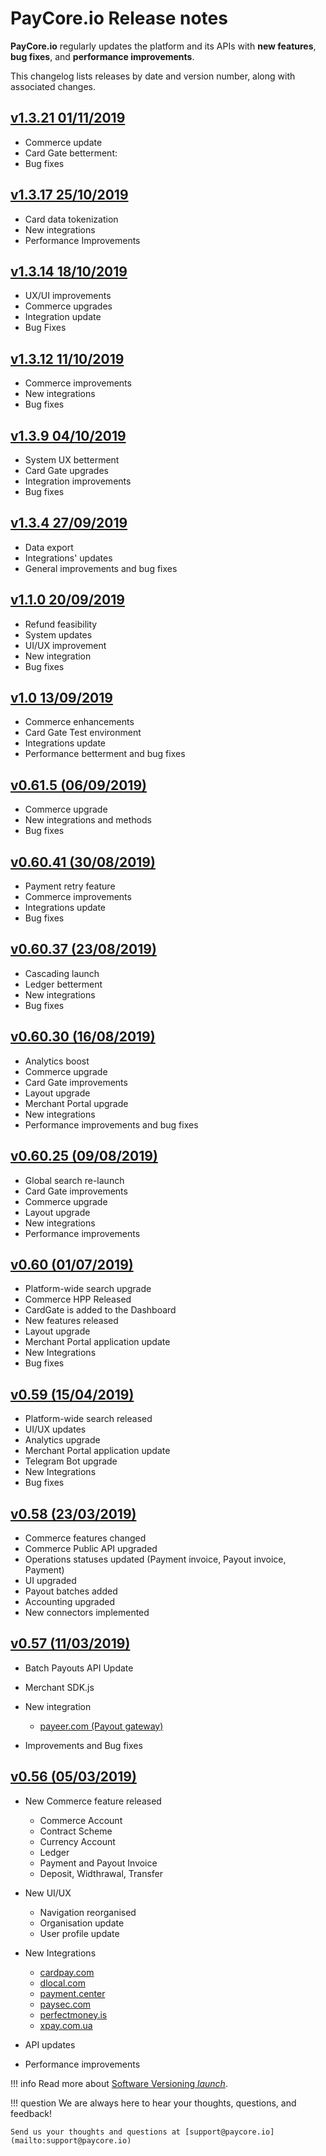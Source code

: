# PayCore.io Release notes

**PayCore.io** regularly updates the platform and its APIs with **new features**, **bug fixes**, and **performance improvements**.

This changelog lists releases by date and version number, along with associated changes.

## [v1.3.21 01/11/2019](v1.3.21/)

* Commerce update
* Card Gate betterment:
* Bug fixes

## [v1.3.17 25/10/2019](v1.3.17/)

* Card data tokenization
* New integrations
* Performance Improvements

## [v1.3.14 18/10/2019](v1.3.14/)

* UX/UI improvements
* Commerce upgrades
* Integration update
* Bug Fixes

## [v1.3.12 11/10/2019](v1.3.12/)

* Commerce improvements
* New integrations
* Bug fixes

## [v1.3.9 04/10/2019](v1.3.9/)

* System UX betterment
* Card Gate upgrades
* Integration improvements
* Bug fixes

## [v1.3.4 27/09/2019](v1.3.4/)

* Data export
* Integrations' updates
* General improvements and bug fixes

## [v1.1.0 20/09/2019](v1.1.0/)

* Refund feasibility
* System updates
* UI/UX improvement
* New integration
* Bug fixes

## [v1.0 13/09/2019](v1.0/)

* Commerce enhancements
* Card Gate Test environment
* Integrations update
* Performance betterment and bug fixes

## [v0.61.5 (06/09/2019)](v0.61.5/)

* Commerce upgrade
* New integrations and methods
* Bug fixes

## [v0.60.41 (30/08/2019)](v0.60.41/)

* Payment retry feature
* Commerce improvements
* Integrations update
* Bug fixes

## [v0.60.37 (23/08/2019)](v0.60.37/)

* Cascading launch
* Ledger betterment
* New integrations
* Bug fixes

## [v0.60.30 (16/08/2019)](v0.60.30/)

* Analytics boost
* Commerce upgrade
* Card Gate improvements
* Layout upgrade
* Merchant Portal upgrade
* New integrations
* Performance improvements and bug fixes

## [v0.60.25 (09/08/2019)](v0.60.25/)

* Global search re-launch
* Card Gate improvements
* Commerce upgrade
* Layout upgrade
* New integrations
* Performance improvements

## [v0.60 (01/07/2019)](v0.60/)

* Platform-wide search upgrade
* Commerce HPP Released
* CardGate is added to the Dashboard
* New features released
* Layout upgrade
* Merchant Portal application update
* New Integrations
* Bug fixes

## [v0.59 (15/04/2019)](v0.59/)

* Platform-wide search released
* UI/UX updates
* Analytics upgrade
* Merchant Portal application update
* Telegram Bot upgrade
* New Integrations
* Bug fixes

## [v0.58 (23/03/2019)](v0.58/)

* Commerce features changed
* Commerce Public API upgraded
* Operations statuses updated (Payment invoice, Payout invoice, Payment)
* UI upgraded
* Payout batches added
* Accounting upgraded
* New connectors implemented

## [v0.57 (11/03/2019)](v0.57/)

* Batch Payouts API Update
* Merchant SDK.js
* New integration

  * [payeer.com (Payout gateway)](/connectors/payeer)

* Improvements and Bug fixes

## [v0.56 (05/03/2019)](v0.56/)

* New Commerce feature released

  * Commerce Account
  * Contract Scheme
  * Currency Account
  * Ledger
  * Payment and Payout Invoice
  * Deposit, Widthrawal, Transfer

* New UI/UX

  * Navigation reorganised
  * Organisation update
  * User profile update

* New Integrations

  * [cardpay.com](/connectors/cardpay)
  * [dlocal.com](/connectors/dlocal)
  * [payment.center](/connectors/paymentcenter)
  * [paysec.com](/connectors/paysec)
  * [perfectmoney.is](/connectors/perfectmoney)
  * [xpay.com.ua](/connectors/xpayua)

* API updates
* Performance improvements

!!! info
    Read more about [Software Versioning <i class="md-icon">launch</i>](https://semver.org).

!!! question
    We are always here to hear your thoughts, questions, and feedback!

    Send us your thoughts and questions at [support@paycore.io](mailto:support@paycore.io)

